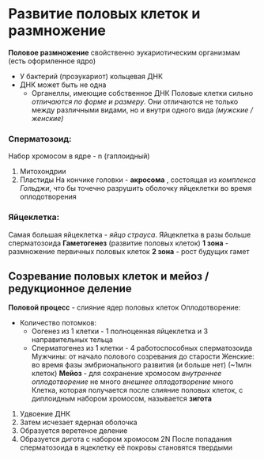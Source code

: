 # Развитие половых клеток и размножение
**Половое размножение** свойственно эукариотическим организмам (есть оформленное
ядро)
- У бактерий (проэукариот) кольцевая ДНК
- ДНК может быть не одна
	- Органеллы, имеющие собственное ДНК
Половые клетки сильно *отличаются по форме и размеру*. Они отличаются не только
между различными видами, но и внутри одного вида *(мужские / женские)*
### **Сперматозоид**:
Набор хромосом в ядре - n (гаплоидный)
1. Митохондрии
2. Пластиды
На кончике головки - **акросома** , состоящая из *комплекса Гольджи*, что бы
точечно разрушить оболочку яйцеклетки во время оплодотворения
### **Яйцеклетка**:
Самая большая яйцеклетка - *яйцо страуса*. Яйцеклетка в разы больше сперматозоида
**Гаметогенез** (развитие половых клеток)
**1 зона** - размножение первичных половых клеток
**2 зона** - рост будущих гамет
## Созревание половых клеток и мейоз / редукционное деление
**Половой процесс** - слияние ядер половых клеток
Оплодотворение:
- Количество потомков:
	- Оогенез
		из 1 клетки - 1 полноценная яйцеклетка и 3 направительных тельца
	- Сперматогенез
		из 1 клетки - 4 работоспособных сперматозоида
Мужчины: от начало полового созревания до старости
Женские: во время фазы эмбрионального развития (и больше нет) (~1млн клеток)
**Мейоз** - для сохранение хромосом
*внутреннее оплодотворение*
не много
*внешнее оплодотворение*
много
Клетка, которая получается после слияние половых клеток, с диплоидным набором
хромосом, называется **зигота**

1) Удвоение ДНК
2) Затем исчезает ядерная оболочка
3) Образуется веретеное деление
4) Образуется дигота с набором хромосом 2N
После попадания сперматозоида в яцеклетку её покровы становятся твердыми
